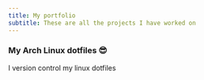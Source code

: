 ```yaml
---
title: My portfolio
subtitle: These are all the projects I have worked on
---
```


### My Arch Linux dotfiles 😎

I version control my linux dotfiles
